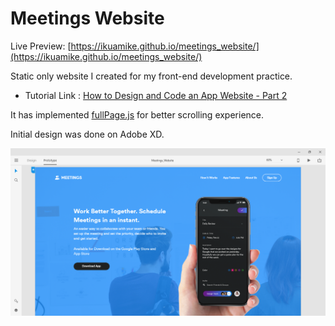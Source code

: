 # Meetings Website

Live Preview: [https://ikuamike.github.io/meetings_website/](https://ikuamike.github.io/meetings_website/)


Static only website I created for my front-end development practice.

* Tutorial Link : [How to Design and Code an App Website - Part 2](https://youtu.be/Jg0YlDN-VIo)

It has implemented [fullPage.js](https://github.com/alvarotrigo/fullPage.js) for better scrolling experience.

Initial design was done on Adobe XD.

![project screenshot](xd_screenshot.png)